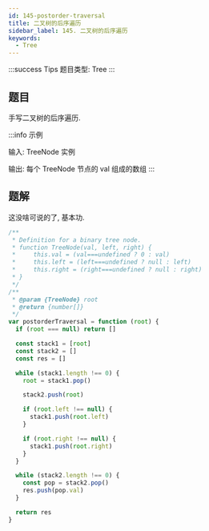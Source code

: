 ```yaml
---
id: 145-postorder-traversal
title: 二叉树的后序遍历
sidebar_label: 145. 二叉树的后序遍历
keywords:
  - Tree
---
```


:::success Tips
题目类型: Tree
:::

## 题目

手写二叉树的后序遍历.

:::info 示例

输入: TreeNode 实例

输出: 每个 TreeNode 节点的 val 组成的数组
:::

## 题解

这没啥可说的了, 基本功.

```ts
/**
 * Definition for a binary tree node.
 * function TreeNode(val, left, right) {
 *     this.val = (val===undefined ? 0 : val)
 *     this.left = (left===undefined ? null : left)
 *     this.right = (right===undefined ? null : right)
 * }
 */
/**
 * @param {TreeNode} root
 * @return {number[]}
 */
var postorderTraversal = function (root) {
  if (root === null) return []

  const stack1 = [root]
  const stack2 = []
  const res = []

  while (stack1.length !== 0) {
    root = stack1.pop()

    stack2.push(root)

    if (root.left !== null) {
      stack1.push(root.left)
    }

    if (root.right !== null) {
      stack1.push(root.right)
    }
  }

  while (stack2.length !== 0) {
    const pop = stack2.pop()
    res.push(pop.val)
  }

  return res
}
```
